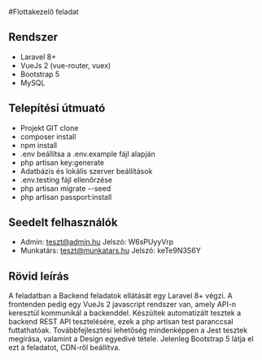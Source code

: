 #Flottakezelő feladat

## Rendszer
- Laravel 8+
- VueJs 2 (vue-router, vuex)
- Bootstrap 5
- MySQL

## Telepítési útmuató
- Projekt GIT clone
- composer install
- npm install
- .env beállítsa a .env.example fájl alapján
- php artisan key:generate
- Adatbázis és lokális szerver beállítások
- .env.testing fájl ellenőrzése
- php artisan migrate --seed
- php artisan passport:install

## Seedelt felhasználók
- Admin: teszt@admin.hu Jelszó: W6sPUyyVrp
- Munkatárs: teszt@munkatars.hu Jelszó: keTe9N3S6Y

## Rövid leírás
A feladatban a Backend feladatok ellátását egy Laravel 8+ végzi. A frontenden
pedig egy VueJs 2 javascript rendszer van, amely API-n keresztül kommunikál a backenddel.
Készültek automatizált tesztek a backend REST API tesztelésére, ezek a php artisan test paranccsal futtathatóak.
Továbbfejlesztési lehetőség mindenképpen a Jest tesztek megírása, valamint a Design egyedivé tétele. Jelenleg Bootstrap 5 látja el ezt a feladatot, CDN-ről beállítva.